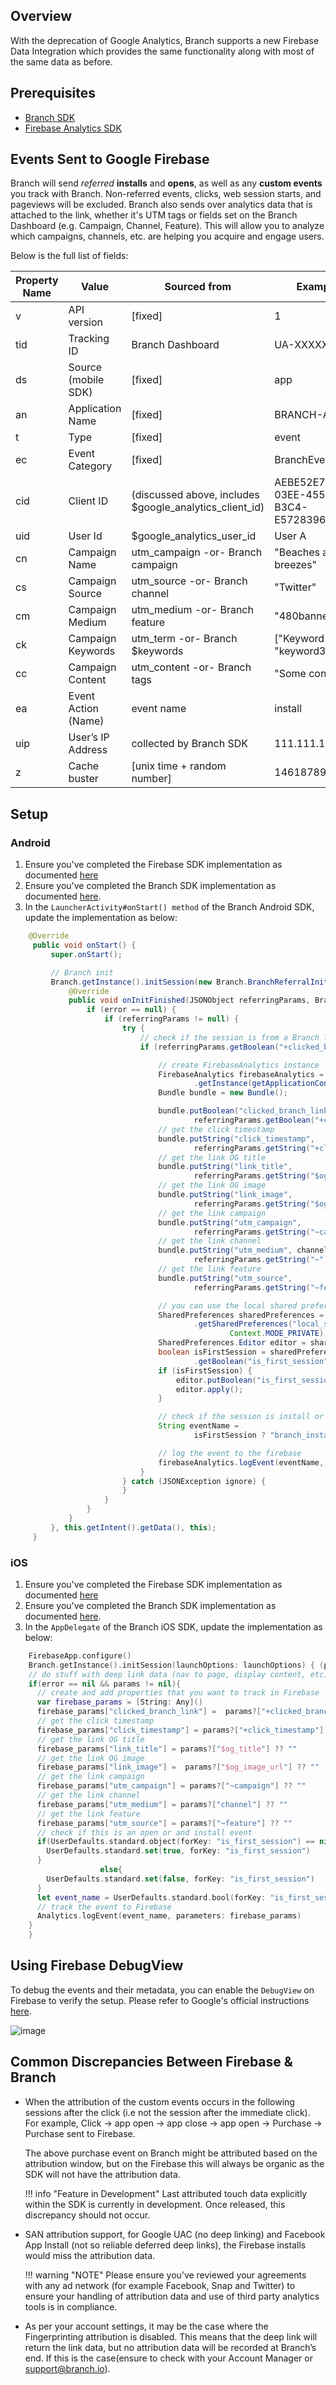 ## Overview

With the deprecation of Google Analytics, Branch supports a new Firebase Data Integration which provides the same functionality along with most of the same data as before.

## Prerequisites

- [Branch SDK](/resources/native-sdks-and-plugins/)
- [Firebase Analytics SDK](https://firebase.google.com/docs/guides)

## Events Sent to Google Firebase

Branch will send *referred* **installs** and **opens**, as well as any **custom events** you track with Branch. Non-referred events, clicks, web session starts, and pageviews will be excluded. Branch also sends over analytics data that is attached to the link, whether it's UTM tags or fields set on the Branch Dashboard (e.g. Campaign, Channel, Feature). This will allow you to analyze which campaigns, channels, etc. are helping you acquire and engage users.

Below is the full list of fields:

| Property Name | Value | Sourced from | Example | Req
| --- | --- | --- | --- | ---
| v | API version | [fixed] | 1 | Y
| tid | Tracking ID | Branch Dashboard | UA-XXXXXX-Y | Y
| ds | Source (mobile SDK) | [fixed] | app | Y
| an | Application Name | [fixed] | BRANCH-APP | Y
| t | Type | [fixed] | event | Y
| ec | Event Category | [fixed] | BranchEvent | Y
| cid | Client ID | (discussed above, includes $google_analytics_client_id) | AEBE52E7-03EE-455A-B3C4-E57283966239 | Y
| uid | User Id | $google_analytics_user_id | User A | N
| cn | Campaign Name | utm_campaign -or- Branch campaign  | "Beaches and breezes" | N
| cs | Campaign Source | utm_source -or- Branch channel | "Twitter" | N
| cm | Campaign Medium | utm_medium -or- Branch feature  | "480banner" | N
| ck | Campaign Keywords | utm_term -or- Branch $keywords | ["Keyword1", "keyword3"] | N
| cc | Campaign Content | utm_content -or- Branch tags | "Some content" | N
| ea | Event Action (Name) | event name | install | Y
| uip | User’s IP Address | collected by Branch SDK | 111.111.111.111 | N
| z | Cache buster | [unix time + random number] | 1461878903666 | N

## Setup

### Android

1. Ensure you've completed the Firebase SDK implementation as documented [here](https://firebase.google.com/docs/analytics/android/start)
2. Ensure you've completed the Branch SDK implementation as documented [here](/apps/android).
3. In the `LauncherActivity#onStart() method` of the Branch Android SDK, update the implementation as below:

```java
	@Override
	 public void onStart() {
		 super.onStart();

		 // Branch init  
		 Branch.getInstance().initSession(new Branch.BranchReferralInitListener() {
			 @Override
			 public void onInitFinished(JSONObject referringParams, BranchError error) {
				 if (error == null) {
					 if (referringParams != null) {
						 try {
							 // check if the session is from a Branch link  
							 if (referringParams.getBoolean("+clicked_branch_link")) {

								 // create FirebaseAnalytics instance  
								 FirebaseAnalytics firebaseAnalytics = FirebaseAnalytics
										 .getInstance(getApplicationContext());
								 Bundle bundle = new Bundle();

								 bundle.putBoolean("clicked_branch_link",
										 referringParams.getBoolean("+clicked_branch_link"));
								 // get the click timestamp  
								 bundle.putString("click_timestamp",
										 referringParams.getString("+click_timestamp"));
								 // get the link OG title  
								 bundle.putString("link_title",
										 referringParams.getString("$og_title"));
								 // get the link OG image  
								 bundle.putString("link_image",
										 referringParams.getString("$og_image_url"));
								 // get the link campaign  
								 bundle.putString("utm_campaign",
										 referringParams.getString("~campaign"));
								 // get the link channel  
								 bundle.putString("utm_medium", channel
										 referringParams.getString("~"));
								 // get the link feature  
								 bundle.putString("utm_source",
										 referringParams.getString("~feature"));

								 // you can use the local shared preference to detect if this is an install session or open session as below  
								 SharedPreferences sharedPreferences = getApplication()
										 .getSharedPreferences("local_sharefpref",
												 Context.MODE_PRIVATE);
								 SharedPreferences.Editor editor = sharedPreferences.edit();
								 boolean isFirstSession = sharedPreferences
										 .getBoolean("is_first_session", true);
								 if (isFirstSession) {
									 editor.putBoolean("is_first_session", false);
									 editor.apply();
								 }

								 // check if the session is install or open  
								 String eventName =
										 isFirstSession ? "branch_install" : "branch_open";

								 // log the event to the firebase  
								 firebaseAnalytics.logEvent(eventName, bundle);
							 }
						 } catch (JSONException ignore) {
						 }
					 }
				 }
			 }
		 }, this.getIntent().getData(), this);
	 }
```

### iOS

1. Ensure you've completed the Firebase SDK implementation as documented [here](https://firebase.google.com/docs/analytics/ios/start)
2. Ensure you've completed the Branch SDK implementation as documented [here](/apps/ios).
3. In the `AppDelegate` of the Branch iOS SDK, update the implementation as below:

```swift
	FirebaseApp.configure()
	Branch.getInstance().initSession(launchOptions: launchOptions) { (params, error) in
	// do stuff with deep link data (nav to page, display content, etc)
	if(error == nil && params != nil){
	  // create and add properties that you want to track in Firebase                
	  var firebase_params = [String: Any]()
	  firebase_params["clicked_branch_link"] =  params?["+clicked_branch_link"] ?? ""
	  // get the click timestamp
	  firebase_params["click_timestamp"] = params?["+click_timestamp"] ?? ""
	  // get the link OG title  
	  firebase_params["link_title"] = params?["$og_title"] ?? ""
	  // get the link OG image  
	  firebase_params["link_image"] =  params?["$og_image_url"] ?? ""
	  // get the link campaign  
	  firebase_params["utm_campaign"] = params?["~campaign"] ?? ""
	  // get the link channel  
	  firebase_params["utm_medium"] = params?["channel"] ?? ""
	  // get the link feature  
	  firebase_params["utm_source"] = params?["~feature"] ?? ""
	  // check if this is an open or and install event
	  if(UserDefaults.standard.object(forKey: "is_first_session") == nil){
	    UserDefaults.standard.set(true, forKey: "is_first_session")
	  }
	                else{
	    UserDefaults.standard.set(false, forKey: "is_first_session")
	  }
	  let event_name = UserDefaults.standard.bool(forKey: "is_first_session") == true ? "branch_install" : "branch_open"
	  // track the event to Firebase
	  Analytics.logEvent(event_name, parameters: firebase_params)
	}
	}
```

## Using Firebase DebugView

To debug the events and their metadata, you can enable the `DebugView` on Firebase to verify the setup. Please refer to Google's official instructions [here](https://firebase.google.com/docs/analytics/debugview).

![image](/_assets/img/pages/integrations/google-analytics/firebase-debugview.png)

## Common Discrepancies Between Firebase & Branch

- When the attribution of the custom events occurs in the following sessions after the click (i.e not the session after the immediate click). For example, Click -> app open -> app close -> app open -> Purchase -> Purchase sent to Firebase.

	The above purchase event on Branch might be attributed based on the attribution window, but on the Firebase this will always be organic as the SDK will not have the attribution data.

	!!! info "Feature in Development"
		Last attributed touch data explicitly within the SDK is currently in development. Once released, this discrepancy should not occur.

- SAN attribution support, for Google UAC (no deep linking) and Facebook App Install (not so reliable deferred deep links), the Firebase installs would miss the attribution data.

	!!! warning "NOTE"
		Please ensure you’ve reviewed your agreements with any ad network (for example Facebook, Snap and Twitter) to ensure your handling of attribution data and use of third party analytics tools is in compliance.

- As per your account settings, it may be the case where the Fingerprinting attribution is disabled. This means that the deep link will return the link data, but no attribution data will be recorded at Branch’s end. If this is the case(ensure to check with your Account Manager or support@branch.io).
